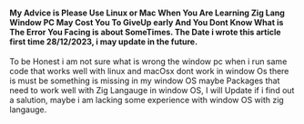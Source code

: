 #### My Advice is Please Use Linux or Mac When You Are Learning Zig Lang Window PC May Cost You To GiveUp early And You Dont Know What is The Error You Facing is about SomeTimes. The Date i wrote this article first time 28/12/2023, i may update in the future.

To be Honest i am not sure what is wrong the window pc when i run same code that works well with linux and macOsx dont work in window Os
there is must be something is missing in my window OS maybe Packages that need to work well with Zig Langauge in window OS,
I will Update if i find out a salution, maybe i am lacking some experience with window OS with zig langauge.


